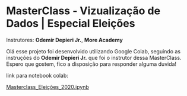 # MasterClass - Vizualização de Dados | Especial Eleições
Instrutores: **Odemir Depieri Jr.**, **More Academy**

Olá esse projeto foi desenvolvido utilizando Google Colab, seguindo as instruções do **Odemir Depieri Jr.** que foi o instrutor dessa MasterClass.
Espero que gostem, fico a disposição para responder alguma duvida! 

link para notebook colab:

[Masterclass_Eleições_2020.ipynb](https://github.com/Luansouzallo/Masterclass_Eleicoes-/blob/main/Masterclass_Elei%C3%A7%C3%B5es_2020.ipynb "Masterclass_Eleições_2020.ipynb")
